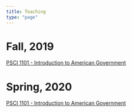 ```yaml
---
title: Teaching
type: "page"
---
```

<h1>Fall, 2019</h1>
<a href = "https://drive.google.com/file/d/1qubyYKAn4dYhumsdSUly5unFiPTxylDA/view">PSCI 1101 - Introduction to American Government</a>

<h1>Spring, 2020</h1>
<a href = "https://www.dropbox.com/s/9u3wdq7h2b4wfox/Spring%2C%202020%20PSCI%201101-%20Recitation%20Syllabus.docx?dl=0">PSCI 1101 - Introduction to American Government</a>
